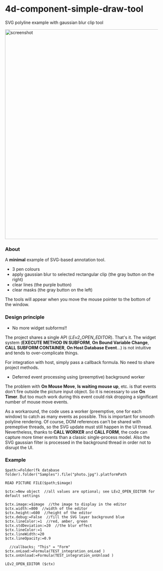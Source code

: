 # 4d-component-simple-draw-tool
SVG polyline example with gaussian blur clip tool

<img width="689" alt="screenshot" src="https://user-images.githubusercontent.com/1725068/131315598-5023f642-64c3-4036-b3c9-bffb6dbebb8c.png">

### About

A **minimal** example of SVG-based annotation tool.

* 3 pen colours 
* apply gaussian blur to selected rectangular clip (the gray button on the right)
* clear lines (the purple button)
* clear masks (the gray button on the left)

The tools will appear when you move the mouse pointer to the bottom of the window.

### Design principle

* No more widget subforms!!

The project shares a single API (*LEv2_OPEN_EDITOR*). That's it. The widget system (**EXECUTE METHOD IN SUBFORM**, **On Bound Variable Change**, **CALL SUBFORM CONTAINER**, **On Host Database Event**…) is not intuitive and tends to over-complicate things.

For integration with host, simply pass a callback formula. No need to share project methods.

* Deferred event processing using (preemptive) background worker 

The problem with **On Mouse Move**, **Is waiting mouse up**, etc. is that events don't fire outside the picture input object. So it is necessary to use **On Timer**. But too much work during this event could risk dropping a significant number of mouse move events. 

As a workaround, the code uses a worker (preemptive, one for each window) to catch as many events as possible. This is important for smooth polyline rendering. Of course, DOM references can't be shared with premeptive threads, so the SVG update must still happen in the UI thread. Nevertheless, thanks to **CALL WORKER** and **CALL FORM**, the code can capture more timer events than a classic single-process model. Also the SVG gaussian filter is processed in the background thread in order not to disrupt the UI.    
 
### Example

```4d
$path:=Folder(fk database folder).folder("Samples").file("photo.jpg").platformPath

READ PICTURE FILE($path;$image)

$ctx:=New object  //all values are optional; see LEv2_OPEN_EDITOR for default settings

$ctx.image:=$image  //the image to display in the editor
$ctx.width:=800  //width of the editor
$ctx.height:=600  //height of the editor
$ctx.debug:=False  //fill the SVG layer background blue 
$ctx.lineColor:=1  //red, amber, green
$ctx.stdDeviation:=20  //the blur effect
$ctx.lineColor:=1
$ctx.lineWidth:=20
$ctx.lineOpacity:=0.9

  //callbacks; "This" = "Form"
$ctx.onLoad:=Formula(TEST_integration_onLoad )
$ctx.onUnload:=Formula(TEST_integration_onUnload )

LEv2_OPEN_EDITOR ($ctx)
```

